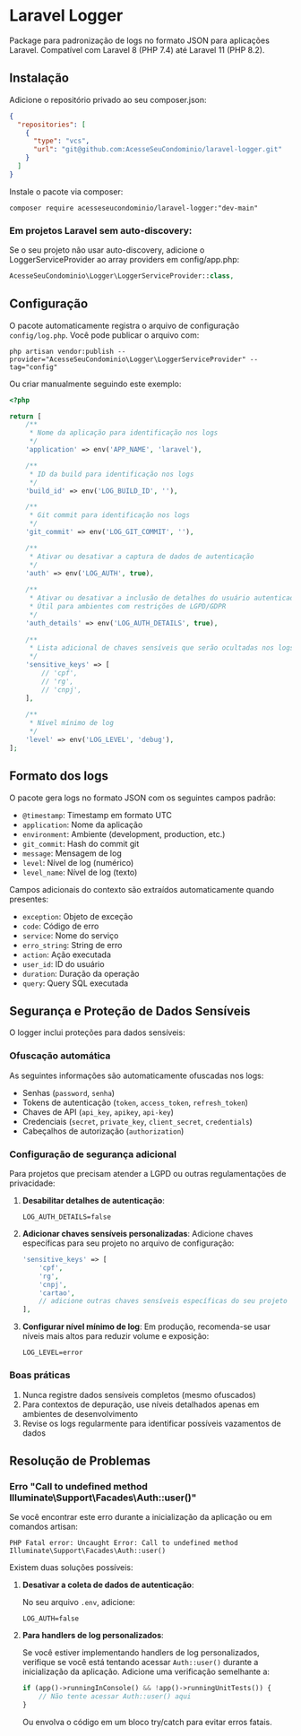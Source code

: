 # Laravel Logger

Package para padronização de logs no formato JSON para aplicações Laravel. Compatível com Laravel 8 (PHP 7.4) até Laravel 11 (PHP 8.2).

## Instalação

Adicione o repositório privado ao seu composer.json:

```json
{
  "repositories": [
    {
      "type": "vcs",
      "url": "git@github.com:AcesseSeuCondominio/laravel-logger.git"
    }
  ]
}
```

Instale o pacote via composer:

```shell
composer require acesseseucondominio/laravel-logger:"dev-main"
```

### Em projetos Laravel sem auto-discovery:

Se o seu projeto não usar auto-discovery, adicione o LoggerServiceProvider ao array providers em config/app.php:

```php
AcesseSeuCondominio\Logger\LoggerServiceProvider::class,
```

## Configuração

O pacote automaticamente registra o arquivo de configuração `config/log.php`. Você pode publicar o arquivo com:

```shell
php artisan vendor:publish --provider="AcesseSeuCondominio\Logger\LoggerServiceProvider" --tag="config"
```

Ou criar manualmente seguindo este exemplo:

```php
<?php

return [
    /**
     * Nome da aplicação para identificação nos logs
     */
    'application' => env('APP_NAME', 'laravel'),

    /**
     * ID da build para identificação nos logs
     */
    'build_id' => env('LOG_BUILD_ID', ''),

    /**
     * Git commit para identificação nos logs
     */
    'git_commit' => env('LOG_GIT_COMMIT', ''),

    /**
     * Ativar ou desativar a captura de dados de autenticação
     */
    'auth' => env('LOG_AUTH', true),
    
    /**
     * Ativar ou desativar a inclusão de detalhes do usuário autenticado
     * Útil para ambientes com restrições de LGPD/GDPR
     */
    'auth_details' => env('LOG_AUTH_DETAILS', true),
    
    /**
     * Lista adicional de chaves sensíveis que serão ocultadas nos logs
     */
    'sensitive_keys' => [
        // 'cpf',
        // 'rg',
        // 'cnpj',
    ],
    
    /**
     * Nível mínimo de log
     */
    'level' => env('LOG_LEVEL', 'debug'),
];
```

## Formato dos logs

O pacote gera logs no formato JSON com os seguintes campos padrão:

- `@timestamp`: Timestamp em formato UTC
- `application`: Nome da aplicação
- `environment`: Ambiente (development, production, etc.)
- `git_commit`: Hash do commit git
- `message`: Mensagem de log
- `level`: Nível de log (numérico)
- `level_name`: Nível de log (texto)

Campos adicionais do contexto são extraídos automaticamente quando presentes:
- `exception`: Objeto de exceção
- `code`: Código de erro
- `service`: Nome do serviço
- `erro_string`: String de erro
- `action`: Ação executada
- `user_id`: ID do usuário
- `duration`: Duração da operação
- `query`: Query SQL executada

## Segurança e Proteção de Dados Sensíveis

O logger inclui proteções para dados sensíveis:

### Ofuscação automática

As seguintes informações são automaticamente ofuscadas nos logs:

- Senhas (`password`, `senha`)
- Tokens de autenticação (`token`, `access_token`, `refresh_token`)
- Chaves de API (`api_key`, `apikey`, `api-key`)
- Credenciais (`secret`, `private_key`, `client_secret`, `credentials`)
- Cabeçalhos de autorização (`authorization`)

### Configuração de segurança adicional

Para projetos que precisam atender a LGPD ou outras regulamentações de privacidade:

1. **Desabilitar detalhes de autenticação**:
   ```
   LOG_AUTH_DETAILS=false
   ```

2. **Adicionar chaves sensíveis personalizadas**:
   Adicione chaves específicas para seu projeto no arquivo de configuração:
   ```php
   'sensitive_keys' => [
       'cpf',
       'rg',
       'cnpj',
       'cartao',
       // adicione outras chaves sensíveis específicas do seu projeto
   ],
   ```

3. **Configurar nível mínimo de log**:
   Em produção, recomenda-se usar níveis mais altos para reduzir volume e exposição:
   ```
   LOG_LEVEL=error
   ```

### Boas práticas

1. Nunca registre dados sensíveis completos (mesmo ofuscados)
2. Para contextos de depuração, use níveis detalhados apenas em ambientes de desenvolvimento
3. Revise os logs regularmente para identificar possíveis vazamentos de dados

## Resolução de Problemas

### Erro "Call to undefined method Illuminate\Support\Facades\Auth::user()"

Se você encontrar este erro durante a inicialização da aplicação ou em comandos artisan:

```
PHP Fatal error: Uncaught Error: Call to undefined method Illuminate\Support\Facades\Auth::user()
```

Existem duas soluções possíveis:

1. **Desativar a coleta de dados de autenticação**:
   
   No seu arquivo `.env`, adicione:
   ```
   LOG_AUTH=false
   ```

2. **Para handlers de log personalizados**:
   
   Se você estiver implementando handlers de log personalizados, verifique se você está tentando acessar 
   `Auth::user()` durante a inicialização da aplicação. Adicione uma verificação semelhante a:
   
   ```php
   if (app()->runningInConsole() && !app()->runningUnitTests()) {
       // Não tente acessar Auth::user() aqui
   }
   ```
   
   Ou envolva o código em um bloco try/catch para evitar erros fatais.

